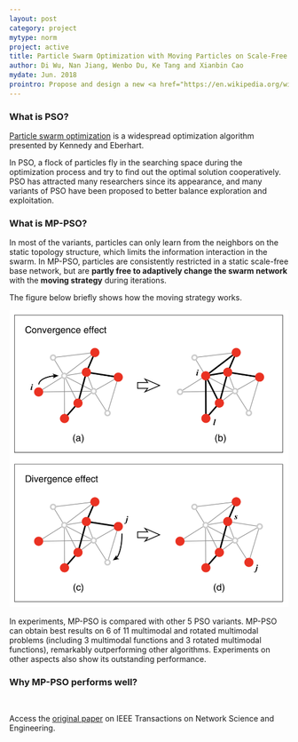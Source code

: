 ```yaml
---
layout: post
category: project
mytype: norm
project: active
title: Particle Swarm Optimization with Moving Particles on Scale-Free Networks (MP-PSO)
author: Di Wu, Nan Jiang, Wenbo Du, Ke Tang and Xianbin Cao
mydate: Jun. 2018
prointro: Propose and design a new <a href="https://en.wikipedia.org/wiki/Particle_swarm_optimization">particle swarm optimization</a> algorithm to make full use of the heterogeneous property of scale-free networks and make exploration and exploitation more balance. The project is finished with Nan Jiang, <a href="https://www.researchgate.net/profile/Wenbo_Du3">Wenbo Du</a>, <a href="http://staff.ustc.edu.cn/~ketang/">Ke Tang</a> and <a href="https://ev.buaa.edu.cn/info/1057/1229.htm">Xianbin Cao</a>, and it has been published (Early Access) on <a href="https://ieeexplore.ieee.org/document/8411503">IEEE Transactions on Network Science and Engineering</a>.
---
```


### What is PSO?

<a href="https://en.wikipedia.org/wiki/Particle_swarm_optimization">Particle swarm optimization</a> is a widespread optimization algorithm presented by Kennedy and Eberhart.

In PSO, a flock of particles fly in the searching space during the optimization process and try to find out the optimal solution cooperatively. PSO has attracted many researchers since its appearance, and many variants of PSO have been proposed to better balance exploration and exploitation.

### What is MP-PSO?

In most of the variants, particles can only learn from the neighbors on the static topology structure, which limits the information interaction in the swarm. In MP-PSO, particles are consistently restricted in a static scale-free base network, but are **partly free to adaptively change the swarm network** with the **moving strategy** during iterations.

The figure below briefly shows how the moving strategy works.

![moving strategy](/img/pso/moving-strategy.png)

In experiments, MP-PSO is compared with other 5 PSO variants. MP-PSO can obtain best results on 6 of 11 multimodal and rotated multimodal problems (including 3 multimodal functions and 3 rotated multimodal functions), remarkably outperforming other algorithms. Experiments on other aspects also show its outstanding performance.

### Why MP-PSO performs well?




&nbsp; 

Access the <a href="https://ieeexplore.ieee.org/document/8411503">original paper</a> on IEEE Transactions on Network Science and Engineering.

